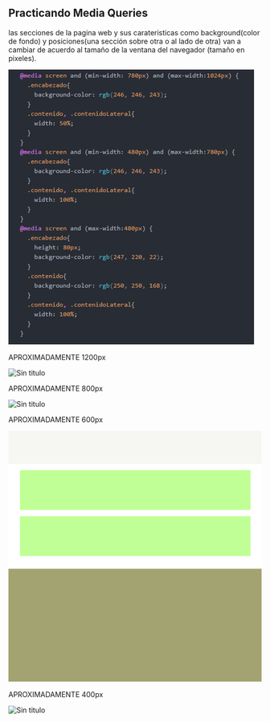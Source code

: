 ## Practicando Media Queries
las secciones de la pagina web y sus carateristicas como background(color de fondo) y posiciones(una sección sobre otra o al lado de otra) van a cambiar de acuerdo al tamaño de la ventana del navegador (tamaño en pixeles).

![Sin titulo](images/codigo_css.png)

 APROXIMADAMENTE 1200px

![Sin titulo](images/tamaño_grande.png)

 APROXIMADAMENTE 800px
 
![Sin titulo](images/tamaño_mediano.png)

 APROXIMADAMENTE 600px

![Sin titulo](images/tamaño_pequeño.png)

 APROXIMADAMENTE 400px

![Sin titulo](images/tamaño_minimo.png)
